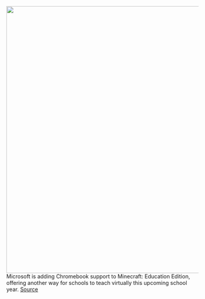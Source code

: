 <img src='https://cdn.vox-cdn.com/thumbor/JPZlZOXBNofR8PeZ5dtINQpS4kQ=/0x0:1536x1023/1200x800/filters:focal(646x390:890x634)/cdn.vox-cdn.com/uploads/chorus_image/image/67184260/Hero_Chromebook_photo_1536x1023.0.png' width='700px' /><br/>
Microsoft is adding Chromebook support to Minecraft: Education Edition, offering another way for schools to teach virtually this upcoming school year.
<a href='https://www.theverge.com/2020/8/10/21362450/minecraft-education-edition-chromebook-version-now-available'> Source <a/>